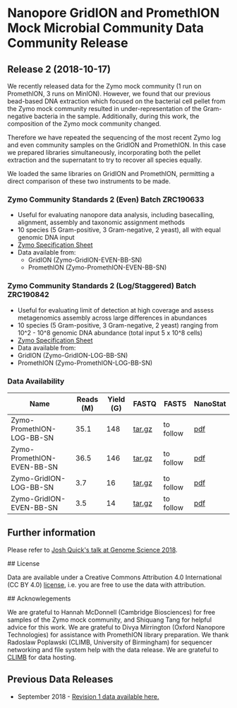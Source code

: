 # Nanopore GridION and PromethION Mock Microbial Community Data Community Release

## Release 2 (2018-10-17)

We recently released data for the Zymo mock community (1 run on PromethION, 3 runs on MinION). However, we found that our previous bead-based DNA extraction which focused on the bacterial cell pellet from the Zymo mock community resulted in under-representation of the Gram-negative bacteria in the sample. Additionally, during this work, the composition of the Zymo mock community changed.

Therefore we have repeated the sequencing of the most recent Zymo log and even community samples on the GridION and PromethION. In this case we prepared libraries simultaneously, incorporating both the pellet extraction and the supernatant to try to recover all species equally.

We loaded the same libraries on GridION and PromethION, permitting a direct comparison of these two instruments to be made.

### Zymo Community Standards 2 (Even) Batch ZRC190633

  - Useful for evaluating nanopore data analysis, including basecalling, alignment, assembly and taxonomic assignment methods
  - 10 species (5 Gram-positive, 3 Gram-negative, 2 yeast), all with equal genomic DNA input
  - <a href="https://www.zymoresearch.eu/media/amasty/amfile/attach/_D6300_ZymoBIOMICS_Microbial_Community_Standard_v1.1.3.pdf">Zymo Specification Sheet</a>
  - Data available from:
     - GridION (Zymo-GridION-EVEN-BB-SN)
     - PromethION (Zymo-PromethION-EVEN-BB-SN)

### Zymo Community Standards 2 (Log/Staggered) Batch ZRC190842
 
   - Useful for evaluating limit of detection at high coverage and assess metagenomics assembly across large differences in abundances
   - 10 species (5 Gram-positive, 3 Gram-negative, 2 yeast) ranging from 10^2 - 10^8 genomic DNA abundance (total input 5 x 10^8 cells)
   - <a href="https://www.zymoresearch.eu/media/amasty/amfile/attach/_D6310_ZymoBIOMICS_Microbial_Community_Standard_II_Log_Distribution_v._1.1.2.pdf">Zymo Specification Sheet</a>
  - Data available from:
   - GridION (Zymo-GridION-LOG-BB-SN)
   - PromethION (Zymo-PromethION-LOG-BB-SN)

### Data Availability

| Name                   | Reads (M)    | Yield (G)    | FASTQ      | FAST5       | NanoStat       |
|----------------------------|------|------|------------|-------------|----------------|
| Zymo-PromethION-LOG-BB-SN  | 35.1 | 148  | <a href="https://nanopore.s3.climb.ac.uk/Zymo-PromethION-LOG-BB-SN_basecalls.tar.gz">tar.gz</a>      | to follow   | <a href="analysis/nanoplot_fastq/Zymo-PromethION-LOG-BB-SN_nanoplot_fastq/Zymo-PromethION-LOG-BB-SNNanoPlot-report.pdf">pdf</a>
| Zymo-PromethION-EVEN-BB-SN | 36.5 | 146  | <a href="https://nanopore.s3.climb.ac.uk/Zymo-PromethION-EVEN-BB-SN_basecalls.tar.gz">tar.gz</a> | to follow | <a href="https://github.com/LomanLab/mockcommunity/blob/master/analysis/nanoplot_fastq/Zymo-PromethION-EVEN-BB-SN_nanoplot_fastq/Zymo-PromethION-EVEN-BB-SNNanoPlot-report.pdf">pdf</a>
| Zymo-GridION-LOG-BB-SN     | 3.7  | 16   | <a href="https://nanopore.s3.climb.ac.uk/Zymo-GridION-LOG-BB-SN_basecalled.tgz">tar.gz</a> | to follow | <a href="analysis/nanoplot_fastq/Zymo-GridION-LOG-BB-SN_nanoplot_fastq/Zymo-GridION-LOG-BB-SNNanoPlot-report.pdf">pdf</a>
| Zymo-GridION-EVEN-BB-SN    | 3.5  | 14   | <a href="https://nanopore.s3.climb.ac.uk/Zymo-GridION-EVEN-BB-SN_basecalled.tgz">tar.gz</a> | to follow | <a href="analysis/nanoplot_fastq/Zymo-GridION-EVEN-BB-SN_nanoplot_fastq/Zymo-GridION-EVEN-BB-SNNanoPlot-report.pdf">pdf</a> 

## Further information


Please refer to <a href="https://www.slideshare.net/scalene/assessing-ultradeep-longread-metagenomics-on-oxford-nanopore-promethion">Josh Quick's talk at Genome Science 2018</a>.


## License


Data are available under a Creative Commons Attribution 4.0 International (CC BY 4.0) <a href="https://creativecommons.org/licenses/by/4.0/">license</a>, i.e. you are free to use the data with attribution.


## Acknowlegements

We are grateful to Hannah McDonnell (Cambridge Biosciences) for free samples of the Zymo mock community, and Shiquang Tang for helpful advice for this work. We are grateful to Divya Mirrington (Oxford Nanopore Technologies) for assistance with PromethION library preparation. We thank Radoslaw Poplawski (CLIMB, University of Birmingham) for sequencer networking and file system help with the data release. We are grateful to <a href="http://www.climb.ac.uk">CLIMB</a> for data hosting.


## Previous Data Releases

   - September 2018 - <a href="rev1.html">Revision 1 data available here.</a>

   
